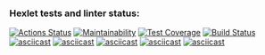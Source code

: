 ### Hexlet tests and linter status:

[![Actions Status](https://github.com/ligroznik/java-project-lvl1/workflows/hexlet-check/badge.svg)](https://github.com/ligroznik/java-project-lvl1/actions)
[![Maintainability](https://api.codeclimate.com/v1/badges/a99a88d28ad37a79dbf6/maintainability)](https://codeclimate.com/github/codeclimate/codeclimate/maintainability)
[![Test Coverage](https://api.codeclimate.com/v1/badges/a99a88d28ad37a79dbf6/test_coverage)](https://codeclimate.com/github/codeclimate/codeclimate/test_coverage)
[![Build Status](https://github.com/ligroznik/java-project-lvl1/workflows/build/badge.svg)](https://github.com/ligroznik/java-project-lvl1/actions)
[![asciicast](https://asciinema.org/a/hJ2RR9mc9bOIDTYCTaFUXazd7.png)](https://asciinema.org/a/hJ2RR9mc9bOIDTYCTaFUXazd7)
[![asciicast](https://asciinema.org/a/jBKv40EjrqiY8lLaZ5dfdpdHY.png)](https://asciinema.org/a/jBKv40EjrqiY8lLaZ5dfdpdHY)
[![asciicast](https://asciinema.org/a/JfwBI2tmskReAljEwXFjCkimj.png)](https://asciinema.org/a/JfwBI2tmskReAljEwXFjCkimj)
[![asciicast](https://asciinema.org/a/XQzcbha1T6YxGNwaA3FLzAVcC.png)](https://asciinema.org/a/XQzcbha1T6YxGNwaA3FLzAVcC)
[![asciicast](https://asciinema.org/a/KQgsFEq58n7vcEGrUPoSG8Lyc.png)](https://asciinema.org/a/KQgsFEq58n7vcEGrUPoSG8Lyc)
